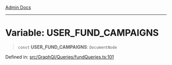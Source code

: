 [Admin Docs](/)

***

# Variable: USER\_FUND\_CAMPAIGNS

> `const` **USER\_FUND\_CAMPAIGNS**: `DocumentNode`

Defined in: [src/GraphQl/Queries/fundQueries.ts:101](https://github.com/PalisadoesFoundation/talawa-admin/blob/main/src/GraphQl/Queries/fundQueries.ts#L101)
